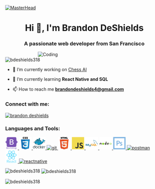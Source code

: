 

[![MasterHead](https://www.freewebheaders.com/wp-content/gallery/technology-industry-size-1024x300/future-computer-keyboard-keys-web-header_size-1024x300.jpg)](https://bdeshields318.io)

<h1 align="center">Hi 👋, I'm Brandon DeShields</h1>
<h3 align="center">A passionate web developer from San Francisco</h3>
<img align="right" alt="Coding" width="400" src="https://camo.githubusercontent.com/47062079b019114868ece4f3cbd0fd24d402be02be86b84e9652dc218b08b338/68747470733a2f2f6d656469612e74656e6f722e636f6d2f696d616765732f62323434363064323963666232313236616662626137386332623032613064332f74656e6f722e676966">

<p align="left"> <img src="https://komarev.com/ghpvc/?username=bdeshields318&label=Profile%20views&color=0e75b6&style=flat" alt="bdeshields318" /> </p>

- 🔭 I’m currently working on [Chess AI](https://github.com/BDeshields318/Chess)

- 🌱 I’m currently learning **React Native and SQL**

- 📫 How to reach me **brandondeshields4@gmail.com**

<h3 align="left">Connect with me:</h3>
<p align="left">
<a href="https://linkedin.com/in/brandon-deshields" target="blank"><img align="center" src="https://raw.githubusercontent.com/rahuldkjain/github-profile-readme-generator/master/src/images/icons/Social/linked-in-alt.svg" alt="brandon deshields" height="30" width="40" /></a>
</p>

<h3 align="left">Languages and Tools:</h3>
<p align="left"> <a href="https://getbootstrap.com" target="_blank" rel="noreferrer"> <img src="https://raw.githubusercontent.com/devicons/devicon/master/icons/bootstrap/bootstrap-plain-wordmark.svg" alt="bootstrap" width="40" height="40"/> </a> <a href="https://www.w3schools.com/css/" target="_blank" rel="noreferrer"> <img src="https://raw.githubusercontent.com/devicons/devicon/master/icons/css3/css3-original-wordmark.svg" alt="css3" width="40" height="40"/> </a> <a href="https://www.docker.com/" target="_blank" rel="noreferrer"> <img src="https://raw.githubusercontent.com/devicons/devicon/master/icons/docker/docker-original-wordmark.svg" alt="docker" width="40" height="40"/> </a> <a href="https://git-scm.com/" target="_blank" rel="noreferrer"> <img src="https://www.vectorlogo.zone/logos/git-scm/git-scm-icon.svg" alt="git" width="40" height="40"/> </a> <a href="https://www.w3.org/html/" target="_blank" rel="noreferrer"> <img src="https://raw.githubusercontent.com/devicons/devicon/master/icons/html5/html5-original-wordmark.svg" alt="html5" width="40" height="40"/> </a> <a href="https://developer.mozilla.org/en-US/docs/Web/JavaScript" target="_blank" rel="noreferrer"> <img src="https://raw.githubusercontent.com/devicons/devicon/master/icons/javascript/javascript-original.svg" alt="javascript" width="40" height="40"/> </a> <a href="https://www.mysql.com/" target="_blank" rel="noreferrer"> <img src="https://raw.githubusercontent.com/devicons/devicon/master/icons/mysql/mysql-original-wordmark.svg" alt="mysql" width="40" height="40"/> </a> <a href="https://nodejs.org" target="_blank" rel="noreferrer"> <img src="https://raw.githubusercontent.com/devicons/devicon/master/icons/nodejs/nodejs-original-wordmark.svg" alt="nodejs" width="40" height="40"/> </a> <a href="https://www.photoshop.com/en" target="_blank" rel="noreferrer"> <img src="https://raw.githubusercontent.com/devicons/devicon/master/icons/photoshop/photoshop-line.svg" alt="photoshop" width="40" height="40"/> </a> <a href="https://postman.com" target="_blank" rel="noreferrer"> <img src="https://www.vectorlogo.zone/logos/getpostman/getpostman-icon.svg" alt="postman" width="40" height="40"/> </a> <a href="https://reactjs.org/" target="_blank" rel="noreferrer"> <img src="https://raw.githubusercontent.com/devicons/devicon/master/icons/react/react-original-wordmark.svg" alt="react" width="40" height="40"/> </a> <a href="https://reactnative.dev/" target="_blank" rel="noreferrer"> <img src="https://reactnative.dev/img/header_logo.svg" alt="reactnative" width="40" height="40"/> </a> </p>

<p><img align="left" src="https://github-readme-stats.vercel.app/api/top-langs?username=bdeshields318&show_icons=true&locale=en&layout=compact" alt="bdeshields318" /></p>

<p>&nbsp;<img align="center" src="https://github-readme-stats.vercel.app/api?username=bdeshields318&show_icons=true&locale=en" alt="bdeshields318" /></p>

<p><img align="center" src="https://github-readme-streak-stats.herokuapp.com/?user=bdeshields318&" alt="bdeshields318" /></p>
